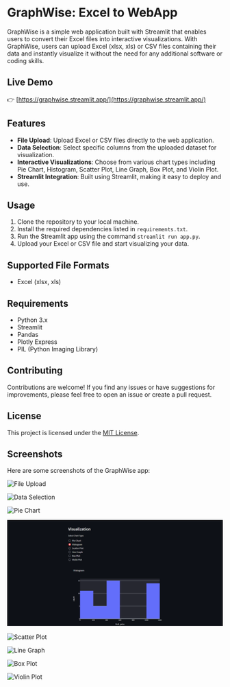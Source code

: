 # GraphWise: Excel to WebApp

GraphWise is a simple web application built with Streamlit that enables users to convert their Excel files into interactive visualizations. With GraphWise, users can upload Excel (xlsx, xls) or CSV files containing their data and instantly visualize it without the need for any additional software or coding skills.

## Live Demo
👉 [https://graphwise.streamlit.app/](https://graphwise.streamlit.app/)

## Features

- **File Upload**: Upload Excel or CSV files directly to the web application.
- **Data Selection**: Select specific columns from the uploaded dataset for visualization.
- **Interactive Visualizations**: Choose from various chart types including Pie Chart, Histogram, Scatter Plot, Line Graph, Box Plot, and Violin Plot.
- **Streamlit Integration**: Built using Streamlit, making it easy to deploy and use.

## Usage

1. Clone the repository to your local machine.
2. Install the required dependencies listed in `requirements.txt`.
3. Run the Streamlit app using the command `streamlit run app.py`.
4. Upload your Excel or CSV file and start visualizing your data.

## Supported File Formats

- Excel (xlsx, xls)

## Requirements

- Python 3.x
- Streamlit
- Pandas
- Plotly Express
- PIL (Python Imaging Library)

## Contributing

Contributions are welcome! If you find any issues or have suggestions for improvements, please feel free to open an issue or create a pull request.

## License

This project is licensed under the [MIT License](LICENSE).

## Screenshots

Here are some screenshots of the GraphWise app:

![File Upload](screenshots/file_upload.png)

![Data Selection](screenshots/data_selection.png)

![Pie Chart](screenshots/pie_chart.png)

![Histogram](screenshots/histogram.png)

![Scatter Plot](screenshots/scatter_plot.png)

![Line Graph](screenshots/line_graph.png)

![Box Plot](screenshots/box_plot.png)

![Violin Plot](screenshots/violin_plot.png)
